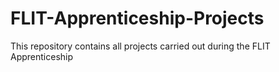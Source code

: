 # FLIT-Apprenticeship-Projects
This repository contains all projects carried out during the FLIT Apprenticeship 
